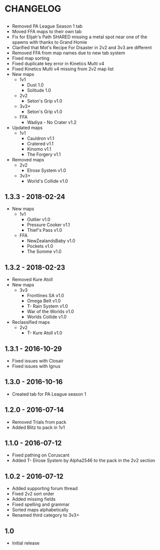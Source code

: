 # CHANGELOG

##

  - Removed PA League Season 1 tab
  - Moved FFA maps to their own tab
  - Fix for Elijah's Path SHARED missing a metal spot near one of the spawns with thanks to Grand Homie
  - Clarified that Mot's Recipe For Disaster in 2v2 and 3v3 are different
  - Removed FFA from map names due to new tab system
  - Fixed map sorting
  - Fixed duplicate key error in Kinetics Multi v4
  - Fixed Kinetics Multi v4 missing from 2v2 map list
  - New maps
    - 1v1
      - Dust 1.0
      - Solitude 1.0
    - 2v2
      - Seton's Grip v1.0
    - 3v3+
      - Seton's Grip v1.0
    - FFA
      - Wadiya - No Crater v1.2
  - Updated maps
    - 1v1
      - Cauldron v1.1
      - Cratered v1.1
      - Kinomo v1.1
      - The Forgery v1.1
  - Removed maps
    - 2v2
      - Elrose System v1.0
    - 3v3+
      - World's Collide v1.0

## 1.3.3 - 2018-02-24

  - New maps
    - 1v1
      - Outlier v1.0
      - Pressure Cooker v1.1
      - Thief's Pass v1.0
    - FFA
      - NewZealandsBaby v1.0
      - Pockets v1.0
      - The Somme v1.0

## 1.3.2 - 2018-02-23

  - Removed Kure Atoll
  - New maps
    - 3v3
      - Frontlines SA v1.0
      - Omega Belt v1.0
      - T- Rain System v1.0
      - War of the Worlds v1.0
      - Worlds Collide v1.0
  - Reclassified maps
    - 2v2
      - T- Kure Atoll v1.0

## 1.3.1 - 2016-10-29

  - Fixed issues with Closair
  - Fixed issues with Ignus

## 1.3.0 - 2016-10-16

  - Created tab for PA League season 1

## 1.2.0 - 2016-07-14

  - Removed Trials from pack
  - Added Blitz to pack in 1v1

## 1.1.0 - 2016-07-12

  - Fixed pathing on Coruscant
  - Added T- Elrose System by Alpha2546 to the pack in the 2v2 section

## 1.0.2 - 2016-07-12

  - Added supporting forum thread
  - Fixed 2v2 sort order
  - Added missing fields
  - Fixed spelling and grammar
  - Sorted maps alphabetically
  - Renamed third category to 3v3+

## 1.0

  - Initial release